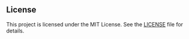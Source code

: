 ## License

This project is licensed under the MIT License. See the [LICENSE](LICENSE) file for details.